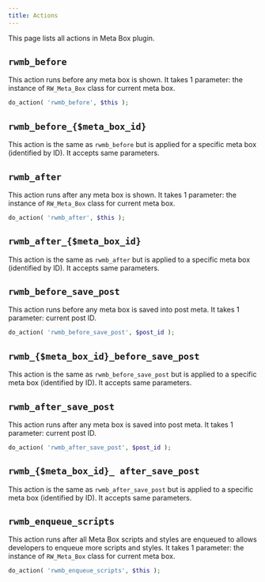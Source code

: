 ```yaml
---
title: Actions
---
```


This page lists all actions in Meta Box plugin.

## `rwmb_before`

This action runs before any meta box is shown. It takes 1 parameter: the instance of `RW_Meta_Box` class for current meta box.

```php
do_action( 'rwmb_before', $this );
```

## `rwmb_before_{$meta_box_id}`

This action is the same as `rwmb_before` but is applied for a specific meta box (identified by ID). It accepts same parameters.

## `rwmb_after`

This action runs after any meta box is shown. It takes 1 parameter: the instance of `RW_Meta_Box` class for current meta box.

```php
do_action( 'rwmb_after', $this );
```

## `rwmb_after_{$meta_box_id}`

This action is the same as `rwmb_after` but is applied to a specific meta box (identified by ID). It accepts same parameters.

## `rwmb_before_save_post`

This action runs before any meta box is saved into post meta. It takes 1 parameter: current post ID.

```php
do_action( 'rwmb_before_save_post', $post_id );
```

## `rwmb_{$meta_box_id}_before_save_post`

This action is the same as `rwmb_before_save_post` but is applied to a specific meta box (identified by ID). It accepts same parameters.

## `rwmb_after_save_post`

This action runs after any meta box is saved into post meta. It takes 1 parameter: current post ID.

```php
do_action( 'rwmb_after_save_post', $post_id );
```

## `rwmb_{$meta_box_id}_ after_save_post`

This action is the same as `rwmb_after_save_post` but is applied to a specific meta box (identified by ID). It accepts same parameters.

## `rwmb_enqueue_scripts`

This action runs after all Meta Box scripts and styles are enqueued to allows developers to enqueue more scripts and styles. It takes 1 parameter: the instance of `RW_Meta_Box` class for current meta box.

```php
do_action( 'rwmb_enqueue_scripts', $this );
```